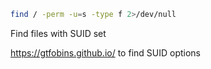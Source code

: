 ```bash
find / -perm -u=s -type f 2>/dev/null
```
Find files with SUID set

https://gtfobins.github.io/ to find SUID options

